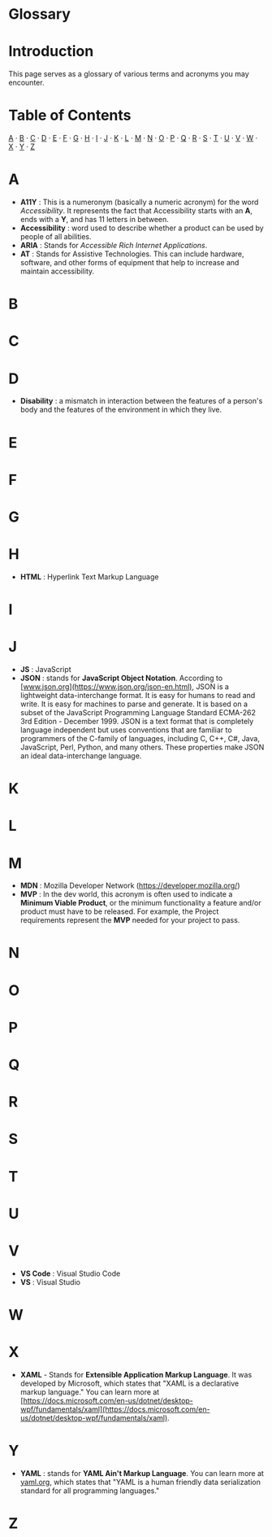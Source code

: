 # Glossary
# Introduction
This page serves as a glossary of various terms and acronyms you may encounter.
<!-- I have kept the individual letter sections as H1 headers to avoid the automated table of contents forming on this page because they would go entirely down the side of the page, versus my custom one that will be a single line on the page. -->

# Table of Contents
[A](#a) · [B](#b) · [C](#c) · [D](#d) · [E](#e) · [F](#f) · [G](#g) · [H](#h) · [I](#i) · [J](#j) · [K](#k) · [L](#l) · [M](#m) · [N](#n) · [O](#o) · [P](#p) · [Q](#q) · [R](#r) · [S](#s) · [T](#t) · [U](#u) · [V](#v) · [W](#w) · [X](#x) · [Y](#y) · [Z](#z)

# A
- **A11Y** : This is a numeronym (basically a numeric acronym) for the word *Accessibility*. It represents the fact that Accessibility starts with an **A**, ends with a **Y**, and has 11 letters in between.
- **Accessibility** : word used to describe whether a product can be used by people of all abilities.
- **ARIA** : Stands for *Accessible Rich Internet Applications*.
- **AT** : Stands for Assistive Technologies. This can include hardware, software, and other forms of equipment that help to increase and maintain accessibility.
# B
# C
# D
- **Disability** : a mismatch in interaction between the features of a person's body and the features of the environment in which they live.
# E
# F
# G
# H
- **HTML** : Hyperlink Text Markup Language
# I
# J
- **JS** : JavaScript
- **JSON** : stands for **JavaScript Object Notation**. According to [www.json.org](https://www.json.org/json-en.html), JSON is a lightweight data-interchange format. It is easy for humans to read and write. It is easy for machines to parse and generate. It is based on a subset of the JavaScript Programming Language Standard ECMA-262 3rd Edition - December 1999. JSON is a text format that is completely language independent but uses conventions that are familiar to programmers of the C-family of languages, including C, C++, C#, Java, JavaScript, Perl, Python, and many others. These properties make JSON an ideal data-interchange language.
# K
# L
# M
- **MDN** : Mozilla Developer Network (https://developer.mozilla.org/)
- **MVP** : In the dev world, this acronym is often used to indicate a **Minimum Viable Product**, or the minimum functionality a feature and/or product must have to be released. For example, the Project requirements represent the **MVP** needed for your project to pass.
# N
# O
# P
# Q
# R
# S
# T
# U
# V
- **VS Code** : Visual Studio Code
- **VS** : Visual Studio
# W
# X
- **XAML** - Stands for **Extensible Application Markup Language**. It was developed by Microsoft, which states that "XAML is a declarative markup language." You can learn more at [https://docs.microsoft.com/en-us/dotnet/desktop-wpf/fundamentals/xaml](https://docs.microsoft.com/en-us/dotnet/desktop-wpf/fundamentals/xaml).
# Y
- **YAML** : stands for **YAML Ain't Markup Language**. You can learn more at [yaml.org](https://yaml.org/), which states that "YAML is a human friendly data serialization standard for all programming languages."
# Z